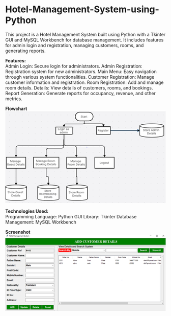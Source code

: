 # Hotel-Management-System-using-Python
 This project is a Hotel Management System built using Python with a Tkinter GUI and MySQL Workbench for database management. It includes features for admin login and registration, managing customers, rooms, and generating reports.

**Features:** <br>
Admin Login: Secure login for administrators.
Admin Registration: Registration system for new administrators.
Main Menu: Easy navigation through various system functionalities.
Customer Registration: Manage customer information and registration.
Room Registration: Add and manage room details.
Details: View details of customers, rooms, and bookings.
Report Generation: Generate reports for occupancy, revenue, and other metrics.

**Flowchart** <br>
![flowchart](images/flowchart.png)

**Technologies Used:** <br>
Programming Language: Python
GUI Library: Tkinter
Database Management: MySQL Workbench

**Screenshot** <br>
![SS-1](images/SS-1.png)

